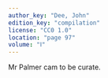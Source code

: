 ```yaml
---
author_key: "Dee, John"
edition_key: "compilation"
license: "CC0 1.0"
location: "page 97"
volume: "Ⅰ"
---
```

Mr Palmer cam to be curate.
